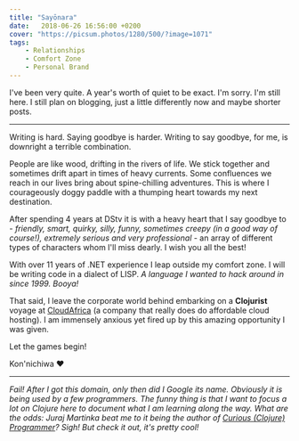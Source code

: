 ```yaml
---
title: "Sayōnara"
date:   2018-06-26 16:56:00 +0200
cover: "https://picsum.photos/1280/500/?image=1071"
tags:
    - Relationships
    - Comfort Zone
    - Personal Brand
---
```


I've been very quite. A year's worth of quiet to be exact. I'm sorry. I'm still
here. I still plan on blogging, just a little differently now and maybe shorter
posts.

---

Writing is hard. Saying goodbye is harder. Writing to say goodbye, for me, is
downright a terrible combination.

People are like wood, drifting in the rivers of life. We stick together and
sometimes drift apart in times of heavy currents. Some confluences we reach in
our lives bring about spine-chilling adventures. This is where I courageously
doggy paddle with a thumping heart towards my next destination.

After spending 4 years at DStv it is with a heavy heart that I say goodbye to -
*friendly, smart, quirky, silly, funny, sometimes creepy (in a good way of
course!), extremely serious and very professional* - an array of different types
of characters whom I'll miss dearly. I wish you all the best!

With over 11 years of .NET experience I leap outside my comfort zone. I will be
writing code in a dialect of LISP. *A language I wanted to hack around in since 1999. Booya!*

That said, I leave the corporate world behind embarking on a **Clojurist**
voyage at [CloudAfrica](https://www.cloudafrica.net/) (a company that really
does do affordable cloud hosting). I am immensely anxious yet fired up by this
amazing opportunity I was given.

Let the games begin!

Kon'nichiwa &hearts;

---

*Fail! After I got this domain, only then did I Google its name. Obviously it is
being used by a few programmers. The funny thing is that I want to focus a lot
on Clojure here to document what I am learning along the way. What are the odds:
Juraj Martinka beat me to it being the author of [Curious (Clojure)
Programmer](https://curiousprogrammer.net/about/)? Sigh! But check it out, it's
pretty cool!*